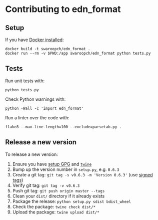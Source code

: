 # Contributing to edn\_format #

## Setup ##

If you have [Docker installed](https://docs.docker.com/install/#supported-platforms):

``` shell
docker build -t swaroopch/edn_format .
docker run --rm -v $PWD:/app swaroopch/edn_format python tests.py
```

## Tests ##

Run unit tests with:

    python tests.py

Check Python warnings with:

    python -Wall -c 'import edn_format'

Run a linter over the code with:

    flake8 --max-line-length=100 --exclude=parsetab.py .

## Release a new version ##

To release a new version:

1. Ensure you have [setup GPG](https://help.github.com/en/articles/generating-a-new-gpg-key) and [`twine`](https://pypi.org/project/twine/)
2. Bump up the version number in `setup.py`, e.g. `0.6.3`
3. Create a git tag: `git tag -s v0.6.3 -m 'Version 0.6.3'` (use [signed tags](https://help.github.com/en/articles/signing-tags))
4. Verify git tag: `git tag -v v0.6.3`
5. Push git tag: `git push origin master --tags`
6. Clean your `dist/` directory if it already exists
7. Package the release: `python setup.py sdist bdist_wheel`
8. Check the package: `twine check dist/*`
9. Upload the package: `twine upload dist/*`
